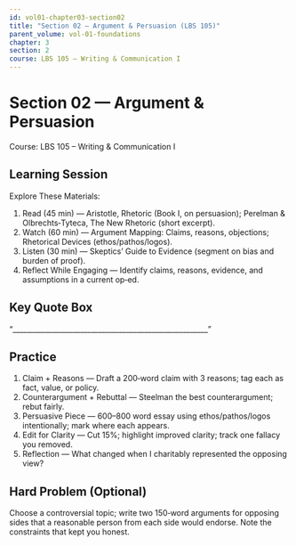 ```yaml
---
id: vol01-chapter03-section02
title: "Section 02 — Argument & Persuasion (LBS 105)"
parent_volume: vol-01-foundations
chapter: 3
section: 2
course: LBS 105 – Writing & Communication I
---
```


# Section 02 — Argument & Persuasion
Course: LBS 105 – Writing & Communication I

## Learning Session
Explore These Materials:
1. Read (45 min) — Aristotle, Rhetoric (Book I, on persuasion); Perelman & Olbrechts‑Tyteca, The New Rhetoric (short excerpt).  
2. Watch (60 min) — Argument Mapping: Claims, reasons, objections; Rhetorical Devices (ethos/pathos/logos).  
3. Listen (30 min) — Skeptics’ Guide to Evidence (segment on bias and burden of proof).  
4. Reflect While Engaging — Identify claims, reasons, evidence, and assumptions in a current op‑ed.

## Key Quote Box
“_______________________________________________________”

## Practice
1. Claim + Reasons — Draft a 200‑word claim with 3 reasons; tag each as fact, value, or policy.  
2. Counterargument + Rebuttal — Steelman the best counterargument; rebut fairly.  
3. Persuasive Piece — 600–800 word essay using ethos/pathos/logos intentionally; mark where each appears.  
4. Edit for Clarity — Cut 15%; highlight improved clarity; track one fallacy you removed.  
5. Reflection — What changed when I charitably represented the opposing view?

## Hard Problem (Optional)
Choose a controversial topic; write two 150‑word arguments for opposing sides that a reasonable person from each side would endorse. Note the constraints that kept you honest.
